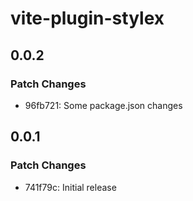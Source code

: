 # vite-plugin-stylex

## 0.0.2

### Patch Changes

- 96fb721: Some package.json changes

## 0.0.1

### Patch Changes

- 741f79c: Initial release
